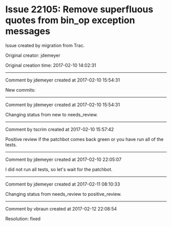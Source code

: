 # Issue 22105: Remove superfluous quotes from bin_op exception messages

Issue created by migration from Trac.

Original creator: jdemeyer

Original creation time: 2017-02-10 14:02:31




---

Comment by jdemeyer created at 2017-02-10 15:54:31

New commits:


---

Comment by jdemeyer created at 2017-02-10 15:54:31

Changing status from new to needs_review.


---

Comment by tscrim created at 2017-02-10 15:57:42

Positive review if the patchbot comes back green or you have run all of the tests.


---

Comment by jdemeyer created at 2017-02-10 22:05:07

I did not run all tests, so let's wait for the patchbot.


---

Comment by jdemeyer created at 2017-02-11 08:10:33

Changing status from needs_review to positive_review.


---

Comment by vbraun created at 2017-02-12 22:08:54

Resolution: fixed
